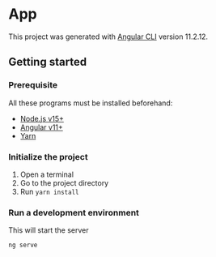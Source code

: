 # App

This project was generated with [Angular CLI](https://github.com/angular/angular-cli) version 11.2.12.

## Getting started

### Prerequisite

All these programs must be installed beforehand:

- [Node.js v15+](https://nodejs.org)
- [Angular v11+](https://angular.io/cli)
- [Yarn](https://yarnpkg.com/)

### Initialize the project

1. Open a terminal
2. Go to the project directory
3. Run `yarn install`

### Run a development environment

This will start the server

```sh
ng serve
```
